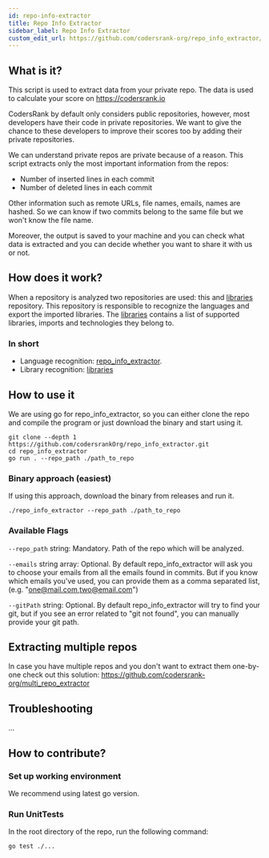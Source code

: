 ```yaml
---
id: repo-info-extractor
title: Repo Info Extractor
sidebar_label: Repo Info Extractor
custom_edit_url: https://github.com/codersrank-org/repo_info_extractor/edit/master/README.md
---
```



## What is it?
This script is used to extract data from your private repo. The data is used to calculate your score on https://codersrank.io

CodersRank by default only considers public repositories, however, most developers have their code in private repositories. We want to give the chance to these developers to improve their scores too by adding their private repositories.

We can understand private repos are private because of a reason. This script extracts only the most important information from the repos:
- Number of inserted lines in each commit
- Number of deleted lines in each commit

Other information such as remote URLs, file names, emails, names are hashed. So we can know if two commits belong to the same file but we won't know the file name.

Moreover, the output is saved to your machine and you can check what data is extracted and you can decide whether you want to share it with us or not.

## How does it work?
When a repository is analyzed two repositories are used: this and [libraries](https://github.com/codersrank-org/libraries) repository. 
This repository is responsible to recognize the languages and export the imported libraries.
The [libraries](https://github.com/codersrank-org/libraries) contains a list of supported libraries, imports and technologies they belong to. 

### In short
- Language recognition: [repo_info_extractor](https://github.com/codersrank-org/repo_info_extractor/).
- Library recognition: [libraries](https://github.com/codersrank-org/libraries)

## How to use it
We are using go for repo_info_extractor, so you can either clone the repo and compile the program or just download the binary and start using it.

```
git clone --depth 1 https://github.com/codersrankOrg/repo_info_extractor.git
cd repo_info_extractor
go run . --repo_path ./path_to_repo
```

### Binary approach (easiest)
If using this approach, download the binary from releases and run it.

```
./repo_info_extractor --repo_path ./path_to_repo
```

### Available Flags

`--repo_path` string: Mandatory. Path of the repo which will be analyzed.

`--emails` string array: Optional. By default repo_info_extractor will ask you to choose your emails from all the emails found in commits. But if you know which emails you've used, you can provide them as a comma separated list,  (e.g. "one@mail.com,two@email.com")

`--gitPath` string: Optional. By default repo_info_extractor will try to find your git, but if you see an error related to "git not found", you can manually provide your git path.

## Extracting multiple repos
In case you have multiple repos and you don't want to extract them one-by-one check out this solution: https://github.com/codersrank-org/multi_repo_extractor


## Troubleshooting

...
## How to contribute?

### Set up working environment
We recommend using latest go version.

### Run UnitTests 
In the root directory of the repo, run the following command:

```
go test ./...
```
